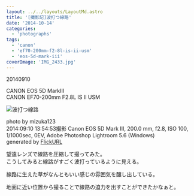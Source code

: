```yaml
---
layout: ../../layouts/LayoutMd.astro
title: '[撮影記]波打つ線路'
date: '2014-10-14'
categories:
  - 'photographs'
tags:
  - 'canon'
  - 'ef70-200mm-f2-8l-is-ii-usm'
  - 'eos-5d-mark-iii'
coverImage: 'IMG_2433.jpg'
---
```


20140910

CANON EOS 5D MarkⅢ  
CANON EF70-200mm F2.8L IS II USM

![波打つ線路](/archive/images/15193468871_04a6eb6d5b_b.jpg)

photo by mizuka123  
2014:09:10 13:54:53撮影 Canon EOS 5D Mark III, 200.0 mm, f2.8, ISO 100, 1/1000sec, 0EV, Adobe Photoshop Lightroom 5.6 (Windows)  
generated by [FlickURL](https://itunes.apple.com/jp/app/flickurl/id817330241?mt=8)

望遠レンズで線路を圧縮して撮ってみた。  
こうしてみると線路がすごく波打っているように見える。

線路に生えた草がなんともいい感じの雰囲気を醸し出している。

地面に近い位置から撮ることで線路の迫力を出すことができたかなぁと。
